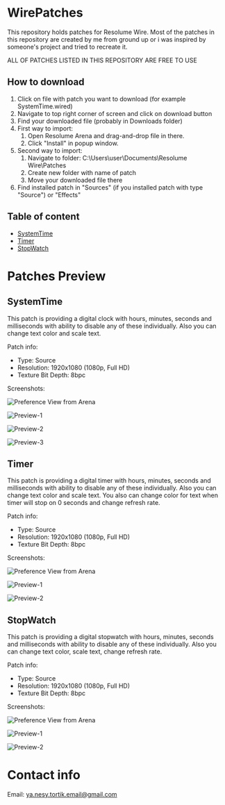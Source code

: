 # WirePatches

This repository holds patches for Resolume Wire.
Most of the patches in this repository are created by me from ground up or i was inspired by someone's project and tried to recreate it.

ALL OF PATCHES LISTED IN THIS REPOSITORY ARE FREE TO USE

## How to download
1. Click on file with patch you want to download (for example SystemTime.wired)
2. Navigate to top right corner of screen and click on download button
3. Find your downloaded file (probably in Downloads folder)
4. First way to import:
    1. Open Resolume Arena and drag-and-drop file in there.
    2. Click "Install" in popup window.
5. Second way to import:
    1. Navigate to folder: C:\Users\user\Documents\Resolume Wire\Patches
    2. Create new folder with name of patch
    3. Move your downloaded file there
6. Find installed patch in "Sources" (if you installed patch with type "Source") or "Effects"

## Table of content
- [SystemTime](#systemtime)
- [Timer](#timer)
- [StopWatch](#stopwatch)

# Patches Preview

## SystemTime
This patch is providing a digital clock with hours, minutes, seconds and milliseconds with ability to disable any of these individually. Also you can change text color and scale text.

Patch info:
* Type: Source
* Resolution: 1920x1080 (1080p, Full HD)
* Texture Bit Depth: 8bpc

Screenshots:

![Preference View from Arena](https://github.com/YaNesyTortiK/WirePatches/blob/main/img/SystemTime/Arena-Properties.png?raw=true)

![Preview-1](https://github.com/YaNesyTortiK/WirePatches/blob/main/img/SystemTime/Preview-1.png?raw=true)

![Preview-2](https://github.com/YaNesyTortiK/WirePatches/blob/main/img/SystemTime/Preview-2.png?raw=true)

![Preview-3](https://github.com/YaNesyTortiK/WirePatches/blob/main/img/SystemTime/Preview-3.png?raw=true)

## Timer
This patch is providing a digital timer with hours, minutes, seconds and milliseconds with ability to disable any of these individually. Also you can change text color and scale text. You also can change color for text when timer will stop on 0 seconds and change refresh rate.

Patch info:
* Type: Source
* Resolution: 1920x1080 (1080p, Full HD)
* Texture Bit Depth: 8bpc

Screenshots:

![Preference View from Arena](https://github.com/YaNesyTortiK/WirePatches/blob/main/img/Timer/Arena-Properties.png?raw=true)

![Preview-1](https://github.com/YaNesyTortiK/WirePatches/blob/main/img/Timer/Preview-1.png?raw=true)

![Preview-2](https://github.com/YaNesyTortiK/WirePatches/blob/main/img/Timer/Preview-2.png?raw=true)

## StopWatch
This patch is providing a digital stopwatch with hours, minutes, seconds and milliseconds with ability to disable any of these individually. Also you can change text color, scale text, change refresh rate.

Patch info:
* Type: Source
* Resolution: 1920x1080 (1080p, Full HD)
* Texture Bit Depth: 8bpc

Screenshots:

![Preference View from Arena](https://github.com/YaNesyTortiK/WirePatches/blob/main/img/StopWatch/Arena-Properties.png?raw=true)

![Preview-1](https://github.com/YaNesyTortiK/WirePatches/blob/main/img/StopWatch/Preview-1.png?raw=true)

![Preview-2](https://github.com/YaNesyTortiK/WirePatches/blob/main/img/StopWatch/Preview-2.png?raw=true)


# Contact info
Email: [ya.nesy.tortik.email@gmail.com](mailto:ya.nesy.tortik.email@gmail.com)